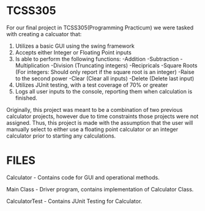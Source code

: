 # TCSS305
For our final project in TCSS305(Programming Practicum) we were tasked with creating a calcuator that:
1. Utilizes a basic GUI using the swing framework
2. Accepts either Integer or Floating Point inputs
3. Is able to perform the following functions:
      -Addition
      -Subtraction
      -Multiplication
      -Division
          (Truncating integers)
      -Recipricals
      -Square Roots
          (For integers: Should only report if the square root is an integer)
      -Raise to the second power
      -Clear (Clear all inputs)
      -Delete (Delete last input)
 4. Utilizes JUnit testing, with a test coverage of 70% or greater
 5. Logs all user inputs to the console, reporting them when calculation is finished.
 
Originally, this project was meant to be a combination of two previous calculator projects, however due to time constraints those projects were not assigned. Thus, this project is made with the assumption that the user will manually select to either use a floating point calculator or an integer calculator prior to starting any calculations.

# FILES
Calculator - Contains code for GUI and operational methods.

Main Class - Driver program, contains implementation of Calculator Class.

CalculatorTest - Contains JUnit Testing for Calculator.
